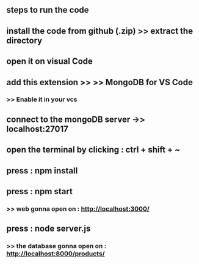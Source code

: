 ## steps to run the code

## install the code from github (.zip) >> extract the directory

## open it on visual Code

## add  this extension >>    >>   MongoDB for VS Code

### >> Enable it in your vcs

## connect to the mongoDB server ->> localhost:27017

## open the terminal by clicking : ctrl + shift + ~

## press : npm install

## press : npm start  

### >> web gonna open on :  <http://localhost:3000/>

## press : node server.js

### >> the database gonna open on : <http://localhost:8000/products/>
